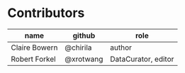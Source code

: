 # Contributors

name | github    | role
--- |-----------| ---
Claire Bowern | @chirila  | author
Robert Forkel | @xrotwang | DataCurator, editor
